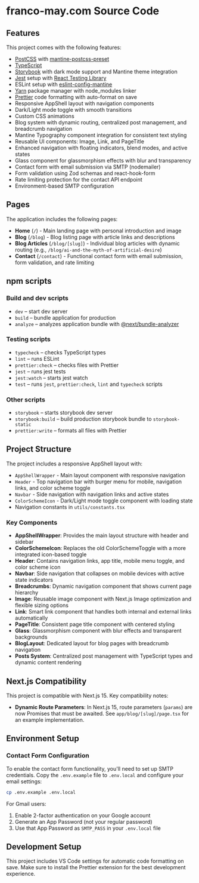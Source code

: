 # franco-may.com Source Code

## Features

This project comes with the following features:

- [PostCSS](https://postcss.org/) with [mantine-postcss-preset](https://mantine.dev/styles/postcss-preset)
- [TypeScript](https://www.typescriptlang.org/)
- [Storybook](https://storybook.js.org/) with dark mode support and Mantine theme integration
- [Jest](https://jestjs.io/) setup with [React Testing Library](https://testing-library.com/docs/react-testing-library/intro)
- ESLint setup with [eslint-config-mantine](https://github.com/mantinedev/eslint-config-mantine)
- [Yarn](https://yarnpkg.com/) package manager with node_modules linker
- [Prettier](https://prettier.io/) code formatting with auto-format on save
- Responsive AppShell layout with navigation components
- Dark/Light mode toggle with smooth transitions
- Custom CSS animations
- Blog system with dynamic routing, centralized post management, and breadcrumb navigation
- Mantine Typography component integration for consistent text styling
- Reusable UI components: Image, Link, and PageTitle
- Enhanced navigation with floating indicators, blend modes, and active states
- Glass component for glassmorphism effects with blur and transparency
- Contact form with email submission via SMTP (nodemailer)
- Form validation using Zod schemas and react-hook-form
- Rate limiting protection for the contact API endpoint
- Environment-based SMTP configuration

## Pages

The application includes the following pages:

- **Home** (`/`) - Main landing page with personal introduction and image
- **Blog** (`/blog`) - Blog listing page with article links and descriptions
- **Blog Articles** (`/blog/[slug]`) - Individual blog articles with dynamic routing (e.g., `/blog/ai-and-the-myth-of-artificial-desire`)
- **Contact** (`/contact`) - Functional contact form with email submission, form validation, and rate limiting

## npm scripts

### Build and dev scripts

- `dev` – start dev server
- `build` – bundle application for production
- `analyze` – analyzes application bundle with [@next/bundle-analyzer](https://www.npmjs.com/package/@next/bundle-analyzer)

### Testing scripts

- `typecheck` – checks TypeScript types
- `lint` – runs ESLint
- `prettier:check` – checks files with Prettier
- `jest` – runs jest tests
- `jest:watch` – starts jest watch
- `test` – runs `jest`, `prettier:check`, `lint` and `typecheck` scripts

### Other scripts

- `storybook` – starts storybook dev server
- `storybook:build` – build production storybook bundle to `storybook-static`
- `prettier:write` – formats all files with Prettier

## Project Structure

The project includes a responsive AppShell layout with:

- `AppShellWrapper` - Main layout component with responsive navigation
- `Header` - Top navigation bar with burger menu for mobile, navigation links, and color scheme toggle
- `Navbar` - Side navigation with navigation links and active states
- `ColorSchemeIcon` - Dark/Light mode toggle component with loading state
- Navigation constants in `utils/constants.tsx`

### Key Components

- **AppShellWrapper**: Provides the main layout structure with header and sidebar
- **ColorSchemeIcon**: Replaces the old ColorSchemeToggle with a more integrated icon-based toggle
- **Header**: Contains navigation links, app title, mobile menu toggle, and color scheme icon
- **Navbar**: Side navigation that collapses on mobile devices with active state indicators
- **Breadcrumbs**: Dynamic navigation component that shows current page hierarchy
- **Image**: Reusable image component with Next.js Image optimization and flexible sizing options
- **Link**: Smart link component that handles both internal and external links automatically
- **PageTitle**: Consistent page title component with centered styling
- **Glass**: Glassmorphism component with blur effects and transparent backgrounds
- **BlogLayout**: Dedicated layout for blog pages with breadcrumb navigation
- **Posts System**: Centralized post management with TypeScript types and dynamic content rendering

## Next.js Compatibility

This project is compatible with Next.js 15. Key compatibility notes:

- **Dynamic Route Parameters**: In Next.js 15, route parameters (`params`) are now Promises that must be awaited. See `app/blog/[slug]/page.tsx` for an example implementation.

## Environment Setup

### Contact Form Configuration

To enable the contact form functionality, you'll need to set up SMTP credentials. Copy the `.env.example` file to `.env.local` and configure your email settings:

```bash
cp .env.example .env.local
```

For Gmail users:

1. Enable 2-factor authentication on your Google account
2. Generate an App Password (not your regular password)
3. Use that App Password as `SMTP_PASS` in your `.env.local` file

## Development Setup

This project includes VS Code settings for automatic code formatting on save. Make sure to install the Prettier extension for the best development experience.
